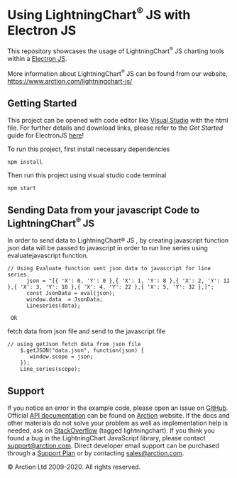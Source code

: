 # Using LightningChart<sup>&#174; </sup> JS with Electron JS
This repository showcases the usage of LightningChart<sup>&#174;</sup> JS charting tools within a [Electron JS][0].

More information about LightningChart<sup>&#174;</sup> JS can be found from our website, https://www.arction.com/lightningchart-js/

## Getting Started
This project can be opened with code editor like [Visual Studio][1] with the html file. For further details and download links, please refer to the *Get Started* guide for ElectronJS [here][2]!

To run this project, first install necessary dependencies
```
npm install
```

Then run this project using visual studio code terminal
```
npm start
```
## Sending Data from your javascript Code to LightningChart<sup>&#174; </sup> JS
In order to send data to LightningChart®  JS , by creating javascript function json data will be passed to javascript in order to run line series using evaluatejavascript function.

```
// Using Evaluate function sent json data to javascript for line series.
      json = "[{ 'X': 0, 'Y': 0 },{ 'X': 1, 'Y': 8 },{ 'X': 2, 'Y': 12 },{ 'X': 3, 'Y': 18 },{ 'X': 4, 'Y': 22 },{ 'X': 5, 'Y': 32 },]";
      const JsonData = eval(json);
      window.data  = JsonData;
      Lineseries(data);
```
     OR
fetch data from json file and send to the javascript file 
```
// using getJson fetch data from json file
    $.getJSON("data.json", function(json) {
       window.scope = json;
    });
    Line_series(scope);
```
## Support
If you notice an error in the example code, please open an issue on [GitHub][3].
Official [API documentation][4] can be found on [Arction][5] website.
If the docs and other materials do not solve your problem as well as implementation help is needed, ask on [StackOverflow][6] (tagged lightningchart).
If you think you found a bug in the LightningChart JavaScript library, please contact support@arction.com.
Direct developer email support can be purchased through a [Support Plan][7] or by contacting sales@arction.com.

© Arction Ltd 2009-2020. All rights reserved.

[0]: https://www.electronjs.org/docs/latest/
[1]: https://visualstudio.microsoft.com/
[2]: https://www.electronjs.org/docs/latest/tutorial/quick-start
[3]: https://github.com/Arction/lcjs-html-example/issues
[4]: https://www.arction.com/lightningchart-js-api-documentation
[5]: https://www.arction.com
[6]: https://stackoverflow.com/questions/tagged/lightningchart
[7]: https://www.arction.com/support-services/
